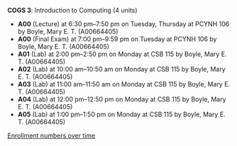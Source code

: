 **COGS 3**: Introduction to Computing (4 units)

- **A00** (Lecture) at 6:30 pm–7:50 pm on Tuesday, Thursday at PCYNH 106 by Boyle, Mary E. T. (A00664405)
- **A00** (Final Exam) at 7:00 pm–9:59 pm on Tuesday at PCYNH 106 by Boyle, Mary E. T. (A00664405)
- **A01** (Lab) at 2:00 pm–2:50 pm on Monday at CSB 115 by Boyle, Mary E. T. (A00664405)
- **A02** (Lab) at 10:00 am–10:50 am on Monday at CSB 115 by Boyle, Mary E. T. (A00664405)
- **A03** (Lab) at 11:00 am–11:50 am on Monday at CSB 115 by Boyle, Mary E. T. (A00664405)
- **A04** (Lab) at 12:00 pm–12:50 pm on Monday at CSB 115 by Boyle, Mary E. T. (A00664405)
- **A05** (Lab) at 1:00 pm–1:50 pm on Monday at CSB 115 by Boyle, Mary E. T. (A00664405)

[Enrollment numbers over time](./COGS3.tsv)
